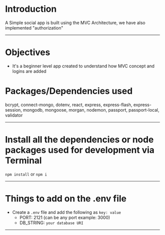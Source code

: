 # Introduction

A Simple social app is built using the MVC Architecture, we have also implemented "authorization" 


---

# Objectives

- It's a beginner level app created to understand how MVC concept and logins are added


# Packages/Dependencies used 

bcrypt, connect-mongo, dotenv, react, express, express-flash, express-session, mongodb, mongoose, morgan, nodemon, passport, passport-local, validator

---

# Install all the dependencies or node packages used for development via Terminal

`npm install` or `npm i` 

---

# Things to add on the .env file

- Create a `.env` file and add the following as `key: value` 
  - PORT: 2121 (can be any port example: 3000) 
  - DB_STRING: `your database URI` 
 ---
 


